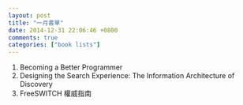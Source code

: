 ```yaml
---
layout: post
title: "一月書單"
date: 2014-12-31 22:06:46 +0800
comments: true
categories: ["book lists"]
---
```


<!-- more -->

1. Becoming a Better Programmer
2. Designing the Search Experience: The Information Architecture of Discovery
3. FreeSWITCH 權威指南